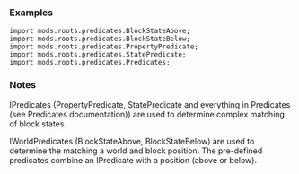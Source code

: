 ### Examples

```zenscript
import mods.roots.predicates.BlockStateAbove;
import mods.roots.predicates.BlockStateBelow;
import mods.roots.predicates.PropertyPredicate;
import mods.roots.predicates.StatePredicate;
import mods.roots.predicates.Predicates;
```

### Notes

IPredicates (PropertyPredicate, StatePredicate and everything in Predicates (see Predicates documentation)) are used to determine complex matching of block states.

IWorldPredicates (BlockStateAbove, BlockStateBelow) are used to determine the matching a world and block position. The pre-defined predicates combine an IPredicate with a position (above or below).
